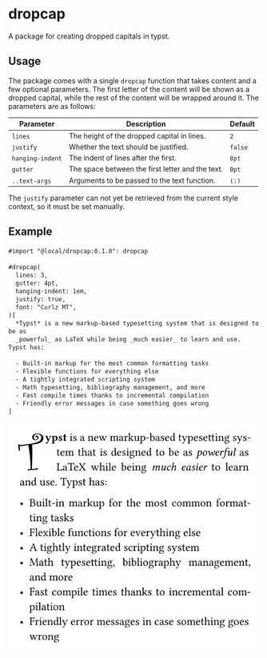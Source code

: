 # dropcap
A package for creating dropped capitals in typst.

## Usage
The package comes with a single `dropcap` function that takes content and a few optional parameters. The first letter of the content will be shown as a dropped capital, while the rest of the content will be wrapped around it. The parameters are as follows:

| Parameter        | Description                                      | Default |
|------------------|--------------------------------------------------|---------|
| `lines`          | The height of the dropped capital in lines.      | `2`     |
| `justify`        | Whether the text should be justified.            | `false` |
| `hanging-indent` | The indent of lines after the first.             | `8pt`   |
| `gutter`         | The space between the first letter and the text. | `0pt`   |
| `..text-args`    | Arguments to be passed to the text function.     | `(:)`   |

The `justify` parameter can not yet be retrieved from the current style context, so it must be set manually.

## Example
```typ
#import "@local/dropcap:0.1.0": dropcap

#dropcap(
  lines: 3,
  gutter: 4pt,
  hanging-indent: 1em,
  justify: true,
  font: "Curlz MT",
)[
  *Typst* is a new markup-based typesetting system that is designed to be as
  _powerful_ as LaTeX while being _much easier_ to learn and use. Typst has:
  
  - Built-in markup for the most common formatting tasks
  - Flexible functions for everything else
  - A tightly integrated scripting system
  - Math typesetting, bibliography management, and more
  - Fast compile times thanks to incremental compilation
  - Friendly error messages in case something goes wrong
]
```

![Result of example code.](assets/example.svg)
